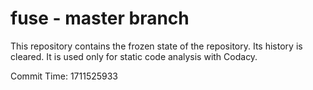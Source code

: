 # fuse - master branch

This repository contains the frozen state of the repository.
Its history is cleared. It is used only for static code
analysis with Codacy.

Commit Time: 1711525933
